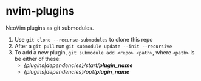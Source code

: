 # nvim-plugins

NeoVim plugins as git submodules.

1. Use `git clone --recurse-submodules` to clone this repo
2. After a `git pull` run `git submodule update --init --recursive`
3. To add a new plugin, `git submodule add <repo> <path>`, where `<path>` is be either of these:
   - _{plugins|dependencies}/start/**plugin_name**_
   - _{plugins|dependencies}/opt/**plugin_name**_
